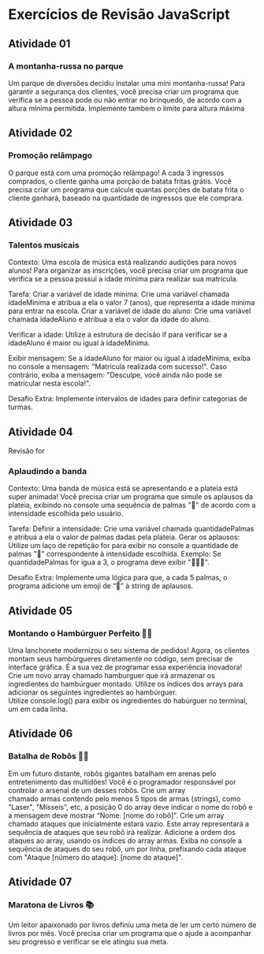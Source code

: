 # Exercícios de Revisão JavaScript

## Atividade 01
### A montanha-russa no parque
Um parque de diversões decidiu instalar uma mini montanha-russa! Para garantir a segurança dos clientes, você precisa criar um programa que verifica se a pessoa pode ou não entrar no brinquedo, de acordo com a altura mínima permitida. Implemente tambem o limite para altura máxima

## Atividade 02
### Promoção relâmpago
O parque está com uma promoção relâmpago! A cada 3 ingressos comprados, o cliente ganha uma porção de batata fritas grátis. Você precisa criar um programa que calcule quantas porções de batata frita o cliente ganhará, baseado na quantidade de ingressos que ele comprara. 

## Atividade 03
### Talentos musicais

Contexto: Uma escola de música está realizando audições para novos alunos! Para organizar as inscrições, você precisa criar um programa que verifica se a pessoa possui a idade mínima para realizar sua matrícula.

Tarefa:
Criar a variável de idade mínima: Crie uma variável chamada idadeMinima e atribua a ela o valor 7 (anos), que representa a idade mínima para entrar na escola.
Criar a variável de idade do aluno: Crie uma variável chamada idadeAluno e atribua a ela o valor da idade do aluno.

Verificar a idade: Utilize a estrutura de decisão if para verificar se a idadeAluno é maior ou igual à idadeMinima.

Exibir mensagem:
Se a idadeAluno for maior ou igual à idadeMinima, exiba no console a mensagem: "Matrícula realizada com sucesso!".
Caso contrário, exiba a mensagem: "Desculpe, você ainda não pode se matricular nesta escola!".

Desafio Extra:
Implemente intervalos de idades para definir categorias de turmas.

## Atividade 04

Revisão for

### Aplaudindo a banda

Contexto: Uma banda de música está se apresentando e a plateia está super animada! Você precisa criar um programa que simule os aplausos da plateia, exibindo no console uma sequência de palmas "👏" de acordo com a intensidade escolhida pelo usuário.

Tarefa:
Definir a intensidade: Crie uma variável chamada quantidadePalmas e atribua a ela o valor de palmas dadas pela plateia.
Gerar os aplausos: Utilize um laço de repetição for para exibir no console a quantidade de palmas "👏" correspondente à intensidade escolhida.
Exemplo: Se quantidadePalmas for igua a 3, o programa deve exibir "👏👏👏".

Desafio Extra:
Implemente uma lógica para que, a cada 5 palmas, o programa adicione um emoji de “🎉” à string de aplausos.

## Atividade 05
### Montando o Hambúrguer Perfeito 🍔🤖
Uma lanchonete modernizou o seu sistema de pedidos! Agora, os clientes montam seus hambúrgueres diretamente no código, sem precisar de interface gráfica. É a sua vez de programar essa experiência inovadora!
Crie um novo array chamado hamburguer que irá armazenar os ingredientes do hambúrguer montado. Utilize os índices dos arrays para adicionar os seguintes ingredientes ao hambúrguer. Utilize console.log() para exibir os ingredientes do habúrguer no terminal, um em cada linha.

## Atividade 06
### Batalha de Robôs 🤖💥
Em um futuro distante, robôs gigantes batalham em arenas pelo entretenimento das multidões! Você é o programador responsável por controlar o arsenal de um desses robôs. Crie um array chamado armas contendo pelo menos 5 tipos de armas (strings), como "Laser", "Mísseis", etc, a posição 0 do array deve indicar o nome do robô e a mensagem deve mostrar “Nome: [nome do robô]”. Crie um array chamado ataques que inicialmente estará vazio. Este array representará a sequência de ataques que seu robô irá realizar. Adicione a ordem dos ataques ao array, usando os índices do array armas. Exiba no console a sequência de ataques do seu robô, um por linha, prefixando cada ataque com "Ataque [número do ataque]: [nome do ataque]".

## Atividade 07
### Maratona de Livros 📚
Um leitor apaixonado por livros definiu uma meta de ler um certo número de livros por mês. Você precisa criar um programa que o ajude a acompanhar seu progresso e verificar se ele atingiu sua meta.